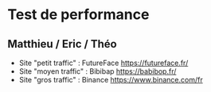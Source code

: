 # Test de performance

## Matthieu / Eric / Théo

- Site "petit traffic" : FutureFace https://futureface.fr/
- Site "moyen traffic" : Bibibap https://babibop.fr/
- Site "gros traffic" : Binance https://www.binance.com/fr
